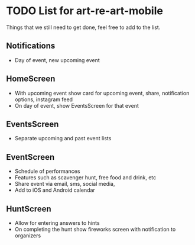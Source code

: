 # TODO List for art-re-art-mobile

Things that we still need to get done, feel free to add to the list.

## Notifications

- Day of event, new upcoming event

## HomeScreen

- With upcoming event show card for upcoming event, share, notification options, instagram feed
- On day of event, show EventsScreen for that event

## EventsScreen

- Separate upcoming and past event lists

## EventScreen

- Schedule of performances
- Features such as scavenger hunt, free food and drink, etc
- Share event via email, sms, social media,
- Add to iOS and Android calendar

## HuntScreen

- Allow for entering answers to hints
- On completing the hunt show fireworks screen with notification to organizers
